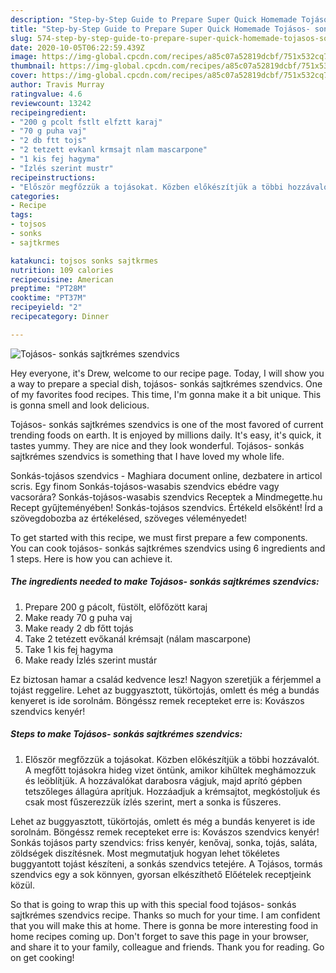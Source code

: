 ```yaml
---
description: "Step-by-Step Guide to Prepare Super Quick Homemade Tojásos- sonkás sajtkrémes szendvics"
title: "Step-by-Step Guide to Prepare Super Quick Homemade Tojásos- sonkás sajtkrémes szendvics"
slug: 574-step-by-step-guide-to-prepare-super-quick-homemade-tojasos-sonkas-sajtkremes-szendvics
date: 2020-10-05T06:22:59.439Z
image: https://img-global.cpcdn.com/recipes/a85c07a52819dcbf/751x532cq70/tojasos-sonkas-sajtkremes-szendvics-recept-foto.jpg
thumbnail: https://img-global.cpcdn.com/recipes/a85c07a52819dcbf/751x532cq70/tojasos-sonkas-sajtkremes-szendvics-recept-foto.jpg
cover: https://img-global.cpcdn.com/recipes/a85c07a52819dcbf/751x532cq70/tojasos-sonkas-sajtkremes-szendvics-recept-foto.jpg
author: Travis Murray
ratingvalue: 4.6
reviewcount: 13242
recipeingredient:
- "200 g pcolt fstlt elfztt karaj"
- "70 g puha vaj"
- "2 db ftt tojs"
- "2 tetzett evkanl krmsajt nlam mascarpone"
- "1 kis fej hagyma"
- "Ízlés szerint mustr"
recipeinstructions:
- "Először megfőzzük a tojásokat. Közben előkészítjük a többi hozzávalót. A megfőtt tojásokra hideg vizet öntünk, amikor kihűltek meghámozzuk és leöblítjük. A hozzávalókat darabosra vágjuk, majd aprító gépben tetszőleges állagúra aprítjuk. Hozzáadjuk a krémsajtot, megkóstoljuk és csak most fűszerezzük ízlés szerint, mert a sonka is fűszeres."
categories:
- Recipe
tags:
- tojsos
- sonks
- sajtkrmes

katakunci: tojsos sonks sajtkrmes 
nutrition: 109 calories
recipecuisine: American
preptime: "PT28M"
cooktime: "PT37M"
recipeyield: "2"
recipecategory: Dinner

---
```



![Tojásos- sonkás sajtkrémes szendvics](https://img-global.cpcdn.com/recipes/a85c07a52819dcbf/751x532cq70/tojasos-sonkas-sajtkremes-szendvics-recept-foto.jpg)

Hey everyone, it's Drew, welcome to our recipe page. Today, I will show you a way to prepare a special dish, tojásos- sonkás sajtkrémes szendvics. One of my favorites food recipes. This time, I'm gonna make it a bit unique. This is gonna smell and look delicious.

Tojásos- sonkás sajtkrémes szendvics is one of the most favored of current trending foods on earth. It is enjoyed by millions daily. It's easy, it's quick, it tastes yummy. They are nice and they look wonderful. Tojásos- sonkás sajtkrémes szendvics is something that I have loved my whole life.

Sonkás-tojásos szendvics - Maghiara document online, dezbatere in articol scris. Egy finom Sonkás-tojásos-wasabis szendvics ebédre vagy vacsorára? Sonkás-tojásos-wasabis szendvics Receptek a Mindmegette.hu Recept gyűjteményében! Sonkás-tojásos szendvics. Értékeld elsőként! Írd a szövegdobozba az értékelésed, szöveges véleményedet!


To get started with this recipe, we must first prepare a few components. You can cook tojásos- sonkás sajtkrémes szendvics using 6 ingredients and 1 steps. Here is how you can achieve it.

<!--inarticleads1-->

##### The ingredients needed to make Tojásos- sonkás sajtkrémes szendvics:

1. Prepare 200 g pácolt, füstölt, előfőzött karaj
1. Make ready 70 g puha vaj
1. Make ready 2 db főtt tojás
1. Take 2 tetézett evőkanál krémsajt (nálam mascarpone)
1. Take 1 kis fej hagyma
1. Make ready Ízlés szerint mustár


Ez biztosan hamar a család kedvence lesz! Nagyon szeretjük a férjemmel a tojást reggelire. Lehet az buggyasztott, tükörtojás, omlett és még a bundás kenyeret is ide sorolnám. Böngéssz remek recepteket erre is: Kovászos szendvics kenyér! 

<!--inarticleads2-->

##### Steps to make Tojásos- sonkás sajtkrémes szendvics:

1. Először megfőzzük a tojásokat. Közben előkészítjük a többi hozzávalót. A megfőtt tojásokra hideg vizet öntünk, amikor kihűltek meghámozzuk és leöblítjük. A hozzávalókat darabosra vágjuk, majd aprító gépben tetszőleges állagúra aprítjuk. Hozzáadjuk a krémsajtot, megkóstoljuk és csak most fűszerezzük ízlés szerint, mert a sonka is fűszeres.


Lehet az buggyasztott, tükörtojás, omlett és még a bundás kenyeret is ide sorolnám. Böngéssz remek recepteket erre is: Kovászos szendvics kenyér! Sonkás tojásos party szendvics: friss kenyér, kenővaj, sonka, tojás, saláta, zöldségek diszítésnek. Most megmutatjuk hogyan lehet tökéletes buggyantott tojást készíteni, a sonkás szendvics tetejére. A Tojásos, tormás szendvics egy a sok könnyen, gyorsan elkészíthető Előételek receptjeink közül. 

So that is going to wrap this up with this special food tojásos- sonkás sajtkrémes szendvics recipe. Thanks so much for your time. I am confident that you will make this at home. There is gonna be more interesting food in home recipes coming up. Don't forget to save this page in your browser, and share it to your family, colleague and friends. Thank you for reading. Go on get cooking!
